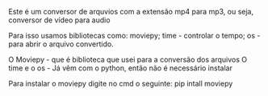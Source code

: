 <!-- WelCome -->
Este é um conversor de arquvios com a extensão mp4 para mp3, ou seja, conversor de vídeo para audio

Para isso usamos bibliotecas como:
moviepy;
time - controlar o tempo;
os - para abrir o arquivo convertido.

O Moviepy - que é biblioteca que usei para a conversão dos arquivos
O time e o os - Já vêm com o python, então não é necessário instalar

Para instalar o moviepy digite no cmd o seguinte:
pip intall moviepy